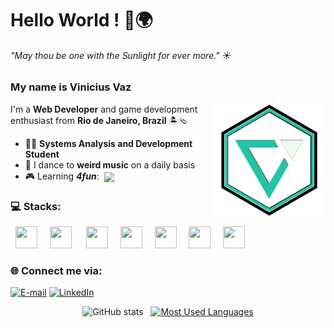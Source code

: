 
# Hello World ! 👋🌍
###### _"May thou be one with the Sunlight for ever more."_ ☀



### My name is Vinicius Vaz

<img align="right" alt="VV Logo" height="180rem" src="color-logo.svg">

I'm a **Web Developer** and game development enthusiast from **Rio de Janeiro, Brazil**  🏝🩴
- 👨‍💻 **Systems Analysis and Development Student**
- 🕺 I dance to **weird music** on a daily basis
- 🎮 Learning **_4fun_**: &nbsp;<img align='center' width='26' src="https://cdn.jsdelivr.net/gh/devicons/devicon@latest/icons/godot/godot-original.svg" />


### 💻 Stacks:
<div>
  &nbsp;&nbsp;<img width='35' height='35' src="https://cdn.jsdelivr.net/gh/devicons/devicon@latest/icons/typescript/typescript-plain.svg" />&nbsp;&nbsp;
  &nbsp;&nbsp;<img width='35' height='35' src="https://cdn.jsdelivr.net/gh/devicons/devicon@latest/icons/react/react-original.svg" />&nbsp;&nbsp;&nbsp;
  &nbsp;&nbsp;<img width='35' height='35' src="https://cdn.jsdelivr.net/gh/devicons/devicon@latest/icons/bootstrap/bootstrap-original.svg" />&nbsp;&nbsp;
  &nbsp;&nbsp;<img width='35' height='35' src="https://cdn.jsdelivr.net/gh/devicons/devicon@latest/icons/nodejs/nodejs-original.svg"  />&nbsp;&nbsp;
  &nbsp;&nbsp;<img width='35' height='35' src="https://cdn.jsdelivr.net/gh/devicons/devicon@latest/icons/nestjs/nestjs-original.svg"  />&nbsp;&nbsp;
  &nbsp;&nbsp;<img width='35' height='35' src="https://cdn.jsdelivr.net/gh/devicons/devicon@latest/icons/prisma/prisma-original.svg" />&nbsp;&nbsp;
  &nbsp;&nbsp;<img width='35' height='35' src="https://cdn.jsdelivr.net/gh/devicons/devicon@latest/icons/amazonwebservices/amazonwebservices-original-wordmark.svg" />&nbsp;&nbsp;
</div>

### 🌐 Connect me via:
[![E-mail](https://img.shields.io/badge/-Email-000?style=for-the-badge&logo=gmail&logoColor=22c3a6&color:f1fcf9)](mailto:agvazvinicius@gmail.com)
[![LinkedIn](https://img.shields.io/badge/-LinkedIn-000?style=for-the-badge&logo=linkedin&logoColor=22c3a6&color:f1fcf9)](https://www.linkedin.com/in/viniciusagvaz/)
 

<div align="center">

  
![GitHub stats](https://github-readme-stats-git-masterrstaa-rickstaa.vercel.app/api?username=viniciusagvaz&hide_title=true&show_icons=true&include_all_commits=true&count_private=true&line_height=30&hide=issues&bg_color=000&title_color=22c3a6&text_color=f1fcf9&border_radius=8&border_color=22c3a6&icon_color=22c3a6&rank_icon=github)&nbsp;&nbsp;
[![Most Used Languages](https://github-readme-stats-git-masterrstaa-rickstaa.vercel.app/api/top-langs/?username=viniciusagvaz&line_height=10&layout=compact&hide_title=false&count_private=true&langs_count=6&show_icons=true&title_color=22c3a6&hide=html,css&bg_color=000&text_color=f1fcf9&border_radius=8&border_color=22c3a6&count_private=true)](https://github.com/viniciusagvaz/github-readme-stats)

</div>
